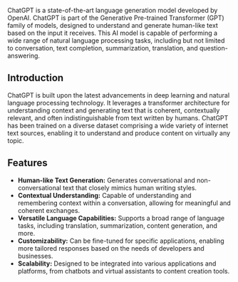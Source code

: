 ChatGPT is a state-of-the-art language generation model developed by OpenAI. ChatGPT is part of the Generative Pre-trained Transformer (GPT) family of models, designed to understand and generate human-like text based on the input it receives. This AI model is capable of performing a wide range of natural language processing tasks, including but not limited to conversation, text completion, summarization, translation, and question-answering.

## Introduction

ChatGPT is built upon the latest advancements in deep learning and natural language processing technology. It leverages a transformer architecture for understanding context and generating text that is coherent, contextually relevant, and often indistinguishable from text written by humans. ChatGPT has been trained on a diverse dataset comprising a wide variety of internet text sources, enabling it to understand and produce content on virtually any topic.

## Features

* **Human-like Text Generation:** Generates conversational and non-conversational text that closely mimics human writing styles.
* **Contextual Understanding:** Capable of understanding and remembering context within a conversation, allowing for meaningful and coherent exchanges.
* **Versatile Language Capabilities:** Supports a broad range of language tasks, including translation, summarization, content generation, and more.
* **Customizability:** Can be fine-tuned for specific applications, enabling more tailored responses based on the needs of developers and businesses.
* **Scalability:** Designed to be integrated into various applications and platforms, from chatbots and virtual assistants to content creation tools.
